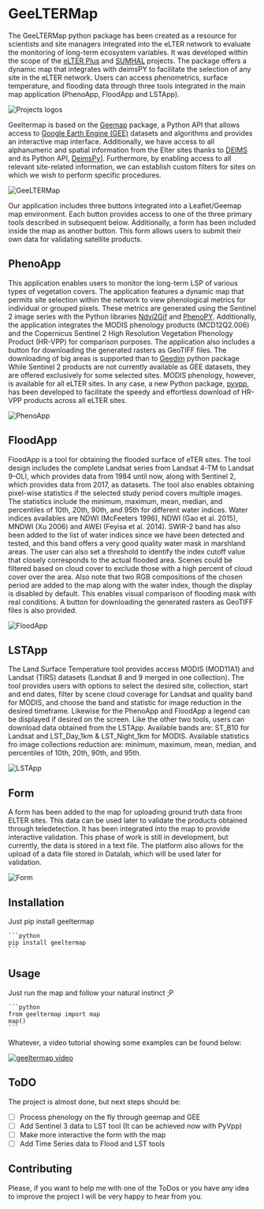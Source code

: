 # GeeLTERMap

The GeeLTERMap python package has been created as a resource for scientists and site managers integrated into the eLTER network to evaluate the monitoring of long-term ecosystem variables. It was developed within the scope of the [eLTER Plus](https://elter-ri.eu/elter-plus) and [SUMHAL](https://lifewatcheric-sumhal.csic.es/) projects. 
The package offers a dynamic map that integrates with deimsPY to facilitate the selection of any site in the eLTER network. Users can access phenometrics, surface temperature, and flooding data through three tools integrated in the main map application (PhenoApp, FloodApp and LSTApp).

![Projects logos](https://i.imgur.com/mvnOXuo.png)

Geeltermap is based on the [Geemap](https://geemap.org/) package, a Python API that allows access to [Google Earth Engine (GEE)](https://earthengine.google.com/) datasets and algorithms and provides an interactive map interface. Additionally, we have access to all alphanumeric and spatial information from the Elter sites thanks to [DEIMS](https://deims.org/) and its Python API, [DeimsPy](https://pypi.org/project/deims/)]. Furthermore, by enabling access to all relevant site-related information, we can establish custom filters for sites on which we wish to perform specific procedures.

![GeeLTERMap](https://i.imgur.com/YzuOcl8.png)


Our application includes three buttons integrated into a Leaflet/Geemap map environment. Each button provides access to one of the three primary tools described in subsequent below. Additionally, a form has been included inside the map as another button. This form allows users to submit their own data for validating satellite products.


## PhenoApp

This application enables users to monitor the long-term LSP of various types of vegetation covers. The application features a dynamic map that permits site selection within the network to view phenological metrics for individual or grouped pixels. These metrics are generated using the Sentinel 2 image series with the Python libraries [Ndvi2Gif](https://pypi.org/project/ndvi2gif/) and [PhenoPY](https://github.com/JavierLopatin/PhenoPY). Additionally, the application integrates the MODIS phenology products (MCD12Q2.006) and the Copernicus Sentinel 2 High Resolution Vegetation Phenology Product (HR-VPP) for comparison purposes. The application also includes a button for downloading the generated rasters as GeoTIFF files. The downloading of big areas is supported than to [Geedim](https://pypi.org/project/geedim/) python package  
While Sentinel 2 products are not currently available as GEE datasets, they are offered exclusively for some selected sites. MODIS phenology, however, is available for all eLTER sites. In any case, a new Python package, [pyvpp](https://pypi.org/project/pyvpp/), has been developed to facilitate the speedy and effortless download of HR-VPP products across all eLTER sites.

![PhenoApp](https://i.imgur.com/dmG3G36.jpg)

## FloodApp

FloodApp is a tool for obtaining the flooded surface of eTER sites. The tool design includes the complete Landsat series from Landsat 4-TM to Landsat 9-OLI, which provides data from 1984 until now, along with Sentinel 2, which provides data from 2017, as datasets. 
The tool also enables obtaining pixel-wise statistics if the selected study period covers multiple images. The statistics include the minimum, maximum, mean, median, and percentiles of 10th, 20th, 90th, and 95th for different water indices. Water indices availables are NDWI (McFeeters 1996), NDWI (Gao et al. 2015), MNDWI (Xu 2006) and AWEI (Feyisa et al. 2014). SWIR-2 band has also been added to the list of water indices since we have been detected and tested, and this band offers a very good quality water mask in marshland areas. The user can also set a threshold to identify the index cutoff value that closely corresponds to the actual flooded area. 
Scenes could be filtered based on cloud cover to exclude those with a high percent of cloud cover over the area.  Also note that two RGB compositions of the chosen period are added to the map along with the water index, though the display is disabled by default. This enables visual comparison of flooding mask with real conditions. A button for downloading the generated rasters as GeoTIFF files is also provided.

![FloodApp](https://i.imgur.com/JZu7lED.png)

## LSTApp

The Land Surface Temperature tool provides access MODIS (MOD11A1) and Landsat (TIRS) datasets (Landsat 8 and 9 merged in one collection). The tool provides users with options to select the desired site, collection, start and end dates, filter by scene cloud coverage for Landsat and quality band for MODIS, and choose the band and statistic for image reduction in the desired timeframe. Likewise for the PhenoApp and FloodApp a legend can be displayed if desired on the screen. Like the other two tools, users can download data obtained from the LSTApp. 
Available bands are: ST_B10 for Landsat and LST_Day_1km & LST_Night_1km for MODIS. Available statistics fro image collections reduction are: minimum, maximum, mean, median, and percentiles of 10th, 20th, 90th, and 95th.

![LSTApp](https://i.imgur.com/EsbThl5.jpg)

## Form

A form has been added to the map for uploading ground truth data from ELTER sites. This data can be used later to validate the products obtained through teledetection. It has been integrated into the map to provide interactive validation. This phase of work is still in development, but currently, the data is stored in a text file. The platform also allows for the upload of a data file stored in Datalab, which will be used later for validation.

![Form](https://i.imgur.com/V08pjaS.jpg)

## Installation

Just pip install geeltermap
    
    ```python
    pip install geeltermap
    ``` 

## Usage

Just run the map and follow your natural instinct ;P

    ```python
    from geeltermap import map
    map()
    ```

Whatever, a video tutorial showing some examples can be found below:

[![geeltermap video](https://i.imgur.com/h9E4Jxz.jpg)](https://www.youtube.com/watch?v=unxqGwAcBfA&t=2439s)


## ToDO

The project is almost done, but next steps should be:

- [ ] Process phenology on the fly through geemap and GEE
- [ ] Add Sentinel 3 data to LST tool (It can be achieved now with PyVpp)
- [ ] Make more interactive the form with the map
- [ ] Add Time Series data to Flood and LST tools

## Contributing

Please, if you want to help me with one of the ToDos or you have any idea to improve the project I will be very happy to hear from you.




